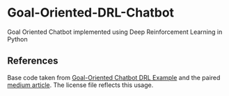# Goal-Oriented-DRL-Chatbot
Goal Oriented Chatbot implemented using Deep Reinforcement Learning in Python

## References
Base code taken from [Goal-Oriented Chatbot DRL Example](https://github.com/maxbren/GO-Bot-DRL) and the paired [medium article](https://towardsdatascience.com/training-a-goal-oriented-chatbot-with-deep-reinforcement-learning-part-i-introduction-and-dce3af21d383). The license file reflects this usage.